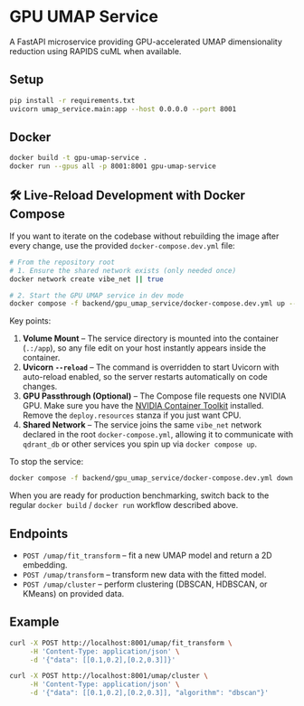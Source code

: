 # GPU UMAP Service

A FastAPI microservice providing GPU-accelerated UMAP dimensionality reduction using RAPIDS cuML when available.

## Setup

```bash
pip install -r requirements.txt
uvicorn umap_service.main:app --host 0.0.0.0 --port 8001
```

## Docker

```bash
docker build -t gpu-umap-service .
docker run --gpus all -p 8001:8001 gpu-umap-service
```

## 🛠️ Live-Reload Development with Docker Compose

If you want to iterate on the codebase without rebuilding the image after every change, use the provided `docker-compose.dev.yml` file:

```bash
# From the repository root
# 1. Ensure the shared network exists (only needed once)
docker network create vibe_net || true

# 2. Start the GPU UMAP service in dev mode
docker compose -f backend/gpu_umap_service/docker-compose.dev.yml up --build
```

Key points:

1. **Volume Mount** – The service directory is mounted into the container (`.:/app`), so any file edit on your host instantly appears inside the container.
2. **Uvicorn `--reload`** – The command is overridden to start Uvicorn with auto-reload enabled, so the server restarts automatically on code changes.
3. **GPU Passthrough (Optional)** – The Compose file requests one NVIDIA GPU. Make sure you have the [NVIDIA Container Toolkit](https://docs.nvidia.com/datacenter/cloud-native/container-toolkit/install-guide.html) installed. Remove the `deploy.resources` stanza if you just want CPU.
4. **Shared Network** – The service joins the same `vibe_net` network declared in the root `docker-compose.yml`, allowing it to communicate with `qdrant_db` or other services you spin up via `docker compose up`.

To stop the service:

```bash
docker compose -f backend/gpu_umap_service/docker-compose.dev.yml down
```

When you are ready for production benchmarking, switch back to the regular `docker build` / `docker run` workflow described above.

## Endpoints

- `POST /umap/fit_transform` – fit a new UMAP model and return a 2D embedding.
- `POST /umap/transform` – transform new data with the fitted model.
- `POST /umap/cluster` – perform clustering (DBSCAN, HDBSCAN, or KMeans) on provided data.

## Example

```bash
curl -X POST http://localhost:8001/umap/fit_transform \
     -H 'Content-Type: application/json' \
     -d '{"data": [[0.1,0.2],[0.2,0.3]]}'

curl -X POST http://localhost:8001/umap/cluster \
     -H 'Content-Type: application/json' \
     -d '{"data": [[0.1,0.2],[0.2,0.3]], "algorithm": "dbscan"}'
```
